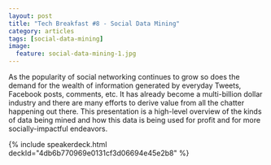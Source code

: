 ```yaml
---
layout: post
title: "Tech Breakfast #8 - Social Data Mining"
category: articles
tags: [social-data-mining]
image:
  feature: social-data-mining-1.jpg
---
```


As the popularity of social networking continues to grow so does the demand for the wealth of information generated by everyday Tweets, Facebook posts, comments, etc. It has already become a multi-billion dollar industry and there are many efforts to derive value from all the chatter happening out there. This presentation is a high-level overview of the kinds of data being mined and how this data is being used for profit and for more socially-impactful endeavors.

{% include speakerdeck.html deckId="4db6b770969e0131cf3d06694e45e2b8" %}

